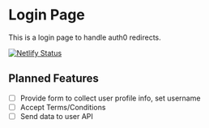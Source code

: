 # Login Page

This is a login page to handle auth0 redirects.

[![Netlify Status](https://api.netlify.com/api/v1/badges/af23dfa8-2e5d-40c7-be94-58a7c835a180/deploy-status)](https://app.netlify.com/sites/biosimulations-login/deploys)

## Planned Features

- [ ] Provide form to collect user profile info, set username
- [ ] Accept Terms/Conditions
- [ ] Send data to user API

